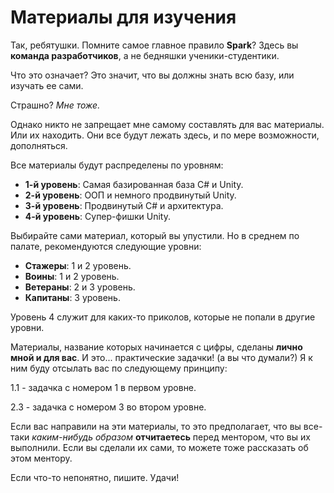 # Материалы для изучения

Так, ребятушки. Помните самое главное правило **Spark**? Здесь вы **команда разработчиков**, а не бедняшки ученики-студентики.

Что это означает? Это значит, что вы должны знать всю базу, или изучать ее сами.

Страшно? *Мне тоже.*

Однако никто не запрещает мне самому составлять для вас материалы. Или их находить. Они все будут лежать здесь, и по мере возможности, дополняться.

Все материалы будут распределены по уровням:

- **1-й уровень**: Самая базированная база C# и Unity.
- **2-й уровень**: ООП и немного продвинутый Unity.
- **3-й уровень**: Продвинутый C# и архитектура.
- **4-й уровень**: Супер-фишки Unity.

Выбирайте сами материал, который вы упустили. Но в среднем по палате, рекомендуются следующие уровни:

- **Стажеры**: 1 и 2 уровень.
- **Воины**: 1 и 2 уровень.
- **Ветераны**: 2 и 3 уровень.
- **Капитаны**: 3 уровень.

Уровень 4 служит для каких-то приколов, которые не попали в другие уровни.

Материалы, название которых начинается с цифры, сделаны **лично мной и для вас**. И это... практические задачки! (а вы что думали?) Я к ним буду отсылать вас по следующему принципу:

1.1 - задачка с номером 1 в первом уровне.

2.3 - задачка с номером 3 во втором уровне.

Если вас направили на эти материалы, то это предполагает, что вы все-таки *каким-нибудь образом* **отчитаетесь** перед ментором, что вы их выполнили. Если вы сделали их сами, то можете тоже рассказать об этом ментору.

Если что-то непонятно, пишите. Удачи!